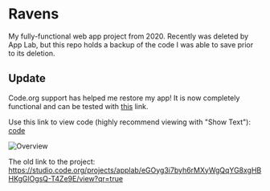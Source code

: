 # Ravens
My fully-functional web app project from 2020. Recently was deleted by App Lab, but this repo holds a backup of the code I was able to save prior to its deletion.

## Update
Code.org support has helped me restore my app! It is now completely functional and can be tested with [this](https://studio.code.org/projects/applab/eGOyg3i7byh6rMXyWgQqYG8xgHBHKgGlOgsQ-T4Ze9E) link.

Use this link to view code (highly recommend viewing with "Show Text"): [code](https://studio.code.org/projects/applab/eGOyg3i7byh6rMXyWgQqYG8xgHBHKgGlOgsQ-T4Ze9E/view)


![Overview](./RavensByAlisonSoong.png)


The old link to the project: https://studio.code.org/projects/applab/eGOyg3i7byh6rMXyWgQqYG8xgHBHKgGlOgsQ-T4Ze9E/view?qr=true

